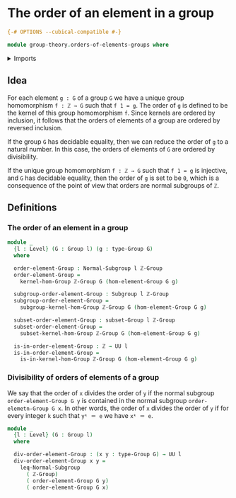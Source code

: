 # The order of an element in a group

```agda
{-# OPTIONS --cubical-compatible #-}

module group-theory.orders-of-elements-groups where
```

<details><summary>Imports</summary>

```agda
open import elementary-number-theory.group-of-integers
open import elementary-number-theory.integers

open import foundation.universe-levels

open import group-theory.free-groups-with-one-generator
open import group-theory.groups
open import group-theory.kernels
open import group-theory.normal-subgroups
open import group-theory.subgroups
open import group-theory.subsets-groups
```

</details>

## Idea

For each element `g : G` of a group `G` we have a unique group homomorphism
`f : ℤ → G` such that `f 1 = g`. The order of `g` is defined to be the kernel of
this group homomorphism `f`. Since kernels are ordered by inclusion, it follows
that the orders of elements of a group are ordered by reversed inclusion.

If the group `G` has decidable equality, then we can reduce the order of `g` to
a natural number. In this case, the orders of elements of `G` are ordered by
divisibility.

If the unique group homomorphism `f : ℤ → G` such that `f 1 = g` is injective,
and `G` has decidable equality, then the order of `g` is set to be `0`, which is
a consequence of the point of view that orders are normal subgroups of `ℤ`.

## Definitions

### The order of an element in a group

```agda
module _
  {l : Level} (G : Group l) (g : type-Group G)
  where

  order-element-Group : Normal-Subgroup l ℤ-Group
  order-element-Group =
    kernel-hom-Group ℤ-Group G (hom-element-Group G g)

  subgroup-order-element-Group : Subgroup l ℤ-Group
  subgroup-order-element-Group =
    subgroup-kernel-hom-Group ℤ-Group G (hom-element-Group G g)

  subset-order-element-Group : subset-Group l ℤ-Group
  subset-order-element-Group =
    subset-kernel-hom-Group ℤ-Group G (hom-element-Group G g)

  is-in-order-element-Group : ℤ → UU l
  is-in-order-element-Group =
    is-in-kernel-hom-Group ℤ-Group G (hom-element-Group G g)
```

### Divisibility of orders of elements of a group

We say that the order of `x` divides the order of `y` if the normal subgroup
`order-element-Group G y` is contained in the normal subgroup
`order-elemetn-Group G x`. In other words, the order of `x` divides the order of
`y` if for every integer `k` such that `yᵏ ＝ e` we have `xᵏ ＝ e`.

```agda
module _
  {l : Level} (G : Group l)
  where

  div-order-element-Group : (x y : type-Group G) → UU l
  div-order-element-Group x y =
    leq-Normal-Subgroup
      ( ℤ-Group)
      ( order-element-Group G y)
      ( order-element-Group G x)
```
